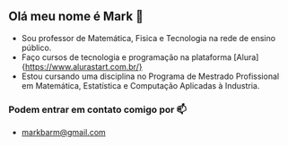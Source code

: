 ## Olá meu nome é Mark 👋

- Sou professor de Matemática, Fisica e Tecnologia na rede de ensino público.
- Faço cursos de tecnologia e programação na plataforma [Alura]{https://www.alurastart.com.br/}
- Estou cursando uma disciplina no Programa de Mestrado Profissional em Matemática, Estatística e Computação Aplicadas à Industria.


### Podem entrar em contato comigo por 📫

- markbarm@gmail.com






